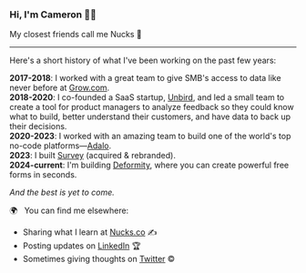 ### Hi, I'm Cameron 👨‍💻

My closest friends call me Nucks 👊

---

Here's a short history of what I've been working on the past few years:

**2017-2018**: I worked with a great team to give SMB's access to data like never before at [Grow.com](https://grow.com). <br/>
**2018-2020**: I co-founded a SaaS startup, [Unbird](https://unbird.com), and led a small team to create a tool for product managers to analyze feedback so they could know what to build, better understand their customers, and have data to back up their decisions. <br/>
**2020-2023**: I worked with an amazing team to build one of the world's top no-code platforms—[Adalo](https://adalo.com?ref=nucks-github).<br/>
**2023**: I built [Survey](https://deciphe.com?ref=nucks-github) (acquired & rebranded).<br/>
**2024-current**: I'm building [Deformity](https://deformity.ai?ref=github), where you can create powerful free forms in seconds.<br/>

*And the best is yet to come.*

🌍 &nbsp; You can find me elsewhere: 
- Sharing what I learn at [Nucks.co](https://nucks.co?ref=github) ✍️  
- Posting updates on [LinkedIn](https://linkedin.com/in/nucks) 🏆  
- Sometimes giving thoughts on [Twitter](https://twitter.com/camnuckols) ©  
